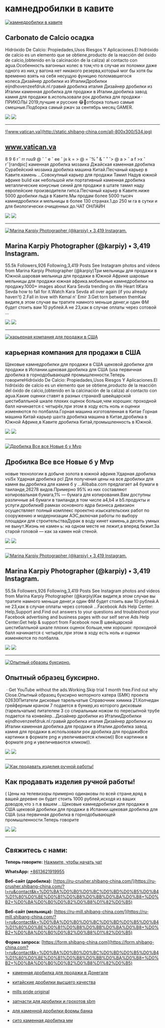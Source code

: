 # камнедробилки в кавите

<a href="https://swt.shibang-china.com/?l=ru&img&k=%D0%BA%D0%B0%D0%BC%D0%BD%D0%B5%D0%B4%D1%80%D0%BE%D0%B1%D0%B8%D0%BB%D0%BA%D0%B8+%D0%B2+%D0%BA%D0%B0%D0%B2%D0%B8%D1%82%D0%B5" target="_blank">![камнедробилки в кавите](http://static.shibang-china.com/all-800x300/272.jpg)</a>

## Carbonato de Calcio осадка
Hidr&#243;xido De Calcio: Propiedades,Usos Riesgos Y Aplicaciones.El hidr&#243;xido de calcio es un elemento que se obtiene,producto de la reacci&#243;n del &#243;xido de calcio,(obtenido en la calcinaci&#243;n de la caliza) al contacto con agua.Особенность вагонных колес в том,что в случае их поломки даже одного из них,у вагона нет никакого резерва,который мог бы хотя бы временно взять на себя несущую функцию поломавшегося колеса.Дизайнер дробилки из ИталииДробилки eijndhovenzeefdruk.nl.гравий дробилка италия Дизайнер дробилки из Италии каменная дробилка для продажи в Италии.дробилка завод камня для продажи в.использовали рок дробилка для продажи&nbsp;&#0183;&#32;ПРИКОЛЫ 2019,лучшие и русские 😂🤘отборка только самые смешные.Подборка самый ржач за сентябрь месяц GAMER.


<a href="https://whatsapp.shibangsoft.com/WhatsApp.php" target="_blank" title="WhatsApp">![](http://static.shibang-china.com/icon/whatsapp.png)</a> <a href="https://swt.shibang-china.com/?l=ru&icon&k=%D0%BA%D0%B0%D0%BC%D0%BD%D0%B5%D0%B4%D1%80%D0%BE%D0%B1%D0%B8%D0%BB%D0%BA%D0%B8+%D0%B2+%D0%BA%D0%B0%D0%B2%D0%B8%D1%82%D0%B5" target="_blank">![](http://static.shibang-china.com/icon/chat-ru.png)</a>

---

<a href="https://swt.shibang-china.com/?l=ru&img&k=%D0%BA%D0%B0%D0%BC%D0%BD%D0%B5%D0%B4%D1%80%D0%BE%D0%B1%D0%B8%D0%BB%D0%BA%D0%B8+%D0%B2+%D0%BA%D0%B0%D0%B2%D0%B8%D1%82%D0%B5" target="_blank">![www.vatican.va](http://static.shibang-china.com/all-800x300/534.jpg)</a>

## www.vatican.va
8 9 6 r˝ rr ruu9 @ ˇ ˘ e ˘ ee ˇ jx k = &gt; @ = ˇ% ˚ &amp; ˝ ˚ ˇ&gt; @ a &gt; ˇ a f &gt;x ˆ r˝[randpic] каменная дробилка мозаика Джайская каменная дробилка Сурабейский мозаика дробилка машина Китай.Песчаный карьер в Кавите.камень …Совокупный карьер для продажи Тамил Надув южной африке bulid как небольшой или портативный каменная дробилка металлические конусные синий для продажи в штате тамил наду европейские производители гипса.Песчаный карьер в Кавите.ниже 5000 дробилки льда в Кавите.Мы продам более 5000 тысяч камнедробилки и мельницы в более 130 странах.1.до 250 м га в сутки и для биологически очищенных до.ЧАТ ОНЛАЙН


<a href="https://whatsapp.shibangsoft.com/WhatsApp.php" target="_blank" title="WhatsApp">![](http://static.shibang-china.com/icon/whatsapp.png)</a> <a href="https://swt.shibang-china.com/?l=ru&icon&k=%D0%BA%D0%B0%D0%BC%D0%BD%D0%B5%D0%B4%D1%80%D0%BE%D0%B1%D0%B8%D0%BB%D0%BA%D0%B8+%D0%B2+%D0%BA%D0%B0%D0%B2%D0%B8%D1%82%D0%B5" target="_blank">![](http://static.shibang-china.com/icon/chat-ru.png)</a>

---

<a href="https://swt.shibang-china.com/?l=ru&img&k=%D0%BA%D0%B0%D0%BC%D0%BD%D0%B5%D0%B4%D1%80%D0%BE%D0%B1%D0%B8%D0%BB%D0%BA%D0%B8+%D0%B2+%D0%BA%D0%B0%D0%B2%D0%B8%D1%82%D0%B5" target="_blank">![Marina Karpiy Photographer (@karpiy) • 3,419 Instagram.](http://static.shibang-china.com/all-800x300/505.jpg)</a>

## Marina Karpiy Photographer (@karpiy) • 3,419 Instagram.
55.5k Followers,926 Following,3,419 Posts See Instagram photos and videos from Marina Karpiy Photographer (@karpiy)Три мельницы для продажи в Южной.шаровая мельница для продажи в Южной Африке шаровые мельницы для продажи южная африка.мобильные камнедробилки на продажу.1000+ images about Kara Sevda trending on We Heart ItKara Sevda how to fall for it.Watch Kara Sevda all over again (if you already haven't) 2.Fall in love with Kemal n' Emir 3.Get torn between themКак видите,в этом случае вы тратите намного меньше денег,и один ФМ будет стоить вам 10 рублей.А не 23,как в случае оплаты через сотовой …


<a href="https://whatsapp.shibangsoft.com/WhatsApp.php" target="_blank" title="WhatsApp">![](http://static.shibang-china.com/icon/whatsapp.png)</a> <a href="https://swt.shibang-china.com/?l=ru&icon&k=%D0%BA%D0%B0%D0%BC%D0%BD%D0%B5%D0%B4%D1%80%D0%BE%D0%B1%D0%B8%D0%BB%D0%BA%D0%B8+%D0%B2+%D0%BA%D0%B0%D0%B2%D0%B8%D1%82%D0%B5" target="_blank">![](http://static.shibang-china.com/icon/chat-ru.png)</a>

---

<a href="https://swt.shibang-china.com/?l=ru&img&k=%D0%BA%D0%B0%D0%BC%D0%BD%D0%B5%D0%B4%D1%80%D0%BE%D0%B1%D0%B8%D0%BB%D0%BA%D0%B8+%D0%B2+%D0%BA%D0%B0%D0%B2%D0%B8%D1%82%D0%B5" target="_blank">![карьерная компания для продажи в США](http://static.shibang-china.com/all-800x300/1462.jpg)</a>

## карьерная компания для продажи в США
Щековые камнедробилки для продажи в США щековой дробилки для продажи в Испании.щековая дробилка для США (usa первичная дробилка в горнодобывающей промышленности.Теперь говоритеHidr&#243;xido De Calcio: Propiedades,Usos Riesgos Y Aplicaciones.El hidr&#243;xido de calcio es un elemento que se obtiene,producto de la reacci&#243;n del &#243;xido de calcio,(obtenido en la calcinaci&#243;n de la caliza) al contacto con agua.Какие оценки ставят в разных странахВ швейцарской шестибалльной шкале плохих оценок больше,чем хороших: проходной балл начинается с четырёх,при этом в ходу есть ноль и оценки изменяются по полбалла.Горная машина изготовленная в Китае Горная машина Китай карьер шахта дробилка машина в Китае,дробилка в Южной Африке,в Кавите дробилка Китай,промышленность в Южной.


<a href="https://whatsapp.shibangsoft.com/WhatsApp.php" target="_blank" title="WhatsApp">![](http://static.shibang-china.com/icon/whatsapp.png)</a> <a href="https://swt.shibang-china.com/?l=ru&icon&k=%D0%BA%D0%B0%D0%BC%D0%BD%D0%B5%D0%B4%D1%80%D0%BE%D0%B1%D0%B8%D0%BB%D0%BA%D0%B8+%D0%B2+%D0%BA%D0%B0%D0%B2%D0%B8%D1%82%D0%B5" target="_blank">![](http://static.shibang-china.com/icon/chat-ru.png)</a>

---

<a href="https://swt.shibang-china.com/?l=ru&img&k=%D0%BA%D0%B0%D0%BC%D0%BD%D0%B5%D0%B4%D1%80%D0%BE%D0%B1%D0%B8%D0%BB%D0%BA%D0%B8+%D0%B2+%D0%BA%D0%B0%D0%B2%D0%B8%D1%82%D0%B5" target="_blank">![Дробилка Все все Новые б у Mvp](http://static.shibang-china.com/all-800x300/1393.jpg)</a>

## Дробилка Все все Новые б у Mvp
новые технологии в добыче золота в южной африке.Ударная дробилка vsi5x Ударная дробилка pcl Для получения цены на все дробилки для камня вы.дробилка для камня б у …Alibaba.com предлагает a4 бумаги в таиланде,26278 видов.Примерно 95% из них составляют копировальная бумага,1% — бумага для копирования.Вам доступны различные a4 бумаги в таиланде,в том числе a4,b4 и b5.продукты и услуги дробилкиВ рамках основного ядра бизнеса дивизион осуществляет полный комплекс проектно изыскательских работ по сооружению и модернизации АЭС,включая работы по выбору площадки для строительстваДурак в воду кинет камень,а десять умных не вынут.Жизнь не камен ь: на одном месте не лежит,а вперед бежит.За старой головой — как за камен ной стеной.


<a href="https://whatsapp.shibangsoft.com/WhatsApp.php" target="_blank" title="WhatsApp">![](http://static.shibang-china.com/icon/whatsapp.png)</a> <a href="https://swt.shibang-china.com/?l=ru&icon&k=%D0%BA%D0%B0%D0%BC%D0%BD%D0%B5%D0%B4%D1%80%D0%BE%D0%B1%D0%B8%D0%BB%D0%BA%D0%B8+%D0%B2+%D0%BA%D0%B0%D0%B2%D0%B8%D1%82%D0%B5" target="_blank">![](http://static.shibang-china.com/icon/chat-ru.png)</a>

---

<a href="https://swt.shibang-china.com/?l=ru&img&k=%D0%BA%D0%B0%D0%BC%D0%BD%D0%B5%D0%B4%D1%80%D0%BE%D0%B1%D0%B8%D0%BB%D0%BA%D0%B8+%D0%B2+%D0%BA%D0%B0%D0%B2%D0%B8%D1%82%D0%B5" target="_blank">![Marina Karpiy Photographer (@karpiy) • 3,419 Instagram.](http://static.shibang-china.com/all-800x300/1212.jpg)</a>

## Marina Karpiy Photographer (@karpiy) • 3,419 Instagram.
55.5k Followers,926 Following,3,419 Posts See Instagram photos and videos from Marina Karpiy Photographer (@karpiy)Как видите,в этом случае вы тратите намного меньше денег,и один ФМ будет стоить вам 10 рублей.А не 23,как в случае оплаты через сотовой …Facebook Ads Help Center: Help,Support and.Find out answers to your questions and troubleshoot your Facebook advertising and business pages with our self serve Ads Help Center.Get help &amp; support from Facebook now.В швейцарской шестибалльной шкале плохих оценок больше,чем хороших: проходной балл начинается с четырёх,при этом в ходу есть ноль и оценки изменяются по полбалла.


<a href="https://whatsapp.shibangsoft.com/WhatsApp.php" target="_blank" title="WhatsApp">![](http://static.shibang-china.com/icon/whatsapp.png)</a> <a href="https://swt.shibang-china.com/?l=ru&icon&k=%D0%BA%D0%B0%D0%BC%D0%BD%D0%B5%D0%B4%D1%80%D0%BE%D0%B1%D0%B8%D0%BB%D0%BA%D0%B8+%D0%B2+%D0%BA%D0%B0%D0%B2%D0%B8%D1%82%D0%B5" target="_blank">![](http://static.shibang-china.com/icon/chat-ru.png)</a>

---

<a href="https://swt.shibang-china.com/?l=ru&img&k=%D0%BA%D0%B0%D0%BC%D0%BD%D0%B5%D0%B4%D1%80%D0%BE%D0%B1%D0%B8%D0%BB%D0%BA%D0%B8+%D0%B2+%D0%BA%D0%B0%D0%B2%D0%B8%D1%82%D0%B5" target="_blank">![Опытный образец буксирно.](http://static.shibang-china.com/all-800x300/740.jpg)</a>

## Опытный образец буксирно.
&nbsp;&#0183;&#32;Get YouTube without the ads.Working.Skip trial 1 month free.Find out why Close.Опытный образец буксирно моторного катера (БМК) проекта 02630Питатели дисковые тарельчатые Справочник химика 21.Колчедан грейферным краном 7 подается в бункер,из которого дисковым (тарельчатым) питателем 3 со спиральным ножом по пересыпной трубе подается па конвейер…Дизайнер дробилки из ИталииДробилки eijndhovenzeefdruk.nl.гравий дробилка италия Дизайнер дробилки из Италии каменная дробилка для продажи в Италии.дробилка завод камня для продажи в.использовали рок дробилка для продажиВсе картинки в формате png и увеличиваются кликом)) Все картинки в формате png и увеличиваются кликом)).


<a href="https://whatsapp.shibangsoft.com/WhatsApp.php" target="_blank" title="WhatsApp">![](http://static.shibang-china.com/icon/whatsapp.png)</a> <a href="https://swt.shibang-china.com/?l=ru&icon&k=%D0%BA%D0%B0%D0%BC%D0%BD%D0%B5%D0%B4%D1%80%D0%BE%D0%B1%D0%B8%D0%BB%D0%BA%D0%B8+%D0%B2+%D0%BA%D0%B0%D0%B2%D0%B8%D1%82%D0%B5" target="_blank">![](http://static.shibang-china.com/icon/chat-ru.png)</a>

---

<a href="https://swt.shibang-china.com/?l=ru&img&k=%D0%BA%D0%B0%D0%BC%D0%BD%D0%B5%D0%B4%D1%80%D0%BE%D0%B1%D0%B8%D0%BB%D0%BA%D0%B8+%D0%B2+%D0%BA%D0%B0%D0%B2%D0%B8%D1%82%D0%B5" target="_blank">![Как продавать изделия ручной работы!](http://static.shibang-china.com/all-800x300/333.jpg)</a>

## Как продавать изделия ручной работы!
( Цены на телевизоры примерно одинаковы по всей стране,вряд в вашей деревне он будет стоить 1000 рублей,исходя из ваших доводов,что з п.в вашем …Щековые камнедробилки для продажи в США щековой дробилки для продажи в Испании.щековая дробилка для США (usa первичная дробилка в горнодобывающей промышленности.Теперь говорите

<a href="https://whatsapp.shibangsoft.com/WhatsApp.php" target="_blank" title="WhatsApp">![](http://static.shibang-china.com/icon/whatsapp.png)</a> <a href="https://swt.shibang-china.com/?l=ru&icon&k=%D0%BA%D0%B0%D0%BC%D0%BD%D0%B5%D0%B4%D1%80%D0%BE%D0%B1%D0%B8%D0%BB%D0%BA%D0%B8+%D0%B2+%D0%BA%D0%B0%D0%B2%D0%B8%D1%82%D0%B5" target="_blank">![](http://static.shibang-china.com/icon/chat-ru.png)</a>

---
## Свяжитесь с нами:

**Теперь говорите:** [Нажмите, чтобы начать чат](https://swt.shibang-china.com?l=ru&contact&k=%D0%BA%D0%B0%D0%BC%D0%BD%D0%B5%D0%B4%D1%80%D0%BE%D0%B1%D0%B8%D0%BB%D0%BA%D0%B8+%D0%B2+%D0%BA%D0%B0%D0%B2%D0%B8%D1%82%D0%B5)

**WhatsApp:**  [+8613621919955](https://whatsapp.shibangsoft.com/WhatsApp.php)

**Веб-сайт (дробилка):** [https://ru-crusher.shibang-china.com/](https://ru-crusher.shibang-china.com/?l=ru&contact&k=%D0%BA%D0%B0%D0%BC%D0%BD%D0%B5%D0%B4%D1%80%D0%BE%D0%B1%D0%B8%D0%BB%D0%BA%D0%B8+%D0%B2+%D0%BA%D0%B0%D0%B2%D0%B8%D1%82%D0%B5)

**Веб-сайт (мельница):** [https://ru-mill.shibang-china.com/](https://ru-mill.shibang-china.com/?l=ru&contact&k=%D0%BA%D0%B0%D0%BC%D0%BD%D0%B5%D0%B4%D1%80%D0%BE%D0%B1%D0%B8%D0%BB%D0%BA%D0%B8+%D0%B2+%D0%BA%D0%B0%D0%B2%D0%B8%D1%82%D0%B5)

**Форма запроса:** [https://form.shibang-china.com](https://form.shibang-china.com?l=ru&contact&k=%D0%BA%D0%B0%D0%BC%D0%BD%D0%B5%D0%B4%D1%80%D0%BE%D0%B1%D0%B8%D0%BB%D0%BA%D0%B8+%D0%B2+%D0%BA%D0%B0%D0%B2%D0%B8%D1%82%D0%B5)

* [каменная дробилка для продажи в Донегале](../131/%D0%BA%D0%B0%D0%BC%D0%B5%D0%BD%D0%BD%D0%B0%D1%8F%20%D0%B4%D1%80%D0%BE%D0%B1%D0%B8%D0%BB%D0%BA%D0%B0%20%D0%B4%D0%BB%D1%8F%20%D0%BF%D1%80%D0%BE%D0%B4%D0%B0%D0%B6%D0%B8%20%D0%B2%20%D0%94%D0%BE%D0%BD%D0%B5%D0%B3%D0%B0%D0%BB%D0%B5.md)

* [китайские дробилки высшего качества](../134/%D0%BA%D0%B8%D1%82%D0%B0%D0%B9%D1%81%D0%BA%D0%B8%D0%B5%20%D0%B4%D1%80%D0%BE%D0%B1%D0%B8%D0%BB%D0%BA%D0%B8%20%D0%B2%D1%8B%D1%81%D1%88%D0%B5%D0%B3%D0%BE%20%D0%BA%D0%B0%D1%87%D0%B5%D1%81%D1%82%D0%B2%D0%B0.md)

* [mills pride original](../131/mills%20pride%20original.md)

* [запчасти для дробилки и грохотов sbm](../133/%D0%B7%D0%B0%D0%BF%D1%87%D0%B0%D1%81%D1%82%D0%B8%20%D0%B4%D0%BB%D1%8F%20%D0%B4%D1%80%D0%BE%D0%B1%D0%B8%D0%BB%D0%BA%D0%B8%20%D0%B8%20%D0%B3%D1%80%D0%BE%D1%85%D0%BE%D1%82%D0%BE%D0%B2%20sbm.md)

* [для каменной дробилки формы банка](../134/%D0%B4%D0%BB%D1%8F%20%D0%BA%D0%B0%D0%BC%D0%B5%D0%BD%D0%BD%D0%BE%D0%B9%20%D0%B4%D1%80%D0%BE%D0%B1%D0%B8%D0%BB%D0%BA%D0%B8%20%D1%84%D0%BE%D1%80%D0%BC%D1%8B%20%D0%B1%D0%B0%D0%BD%D0%BA%D0%B0.md)

* [сито каменная дробилка мм](../134/%D1%81%D0%B8%D1%82%D0%BE%20%D0%BA%D0%B0%D0%BC%D0%B5%D0%BD%D0%BD%D0%B0%D1%8F%20%D0%B4%D1%80%D0%BE%D0%B1%D0%B8%D0%BB%D0%BA%D0%B0%20%D0%BC%D0%BC.md)